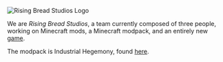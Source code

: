![Rising Bread Studios Logo](https://github.com/Rising-Bread-Studios/.github/blob/main/assets/bread.png)

We are _Rising Bread Studios_, a team currently composed of three people, working on Minecraft mods, a Minecraft modpack, and an entirely new [game](https://github.com/Rising-Bread-Studios/potential-sniffle).

The modpack is Industrial Hegemony, found [here](https://github.com/Rising-Bread-Studios/Industrial-Hegemony). 
<!-- (make this a hyperlink later, can also just remove this line once the repo is moved). -->




